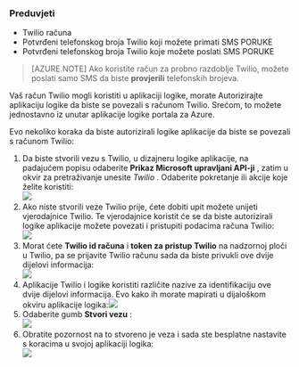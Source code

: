 ### <a name="prerequisites"></a>Preduvjeti
- Twilio računa
- Potvrđeni telefonskog broja Twilio koji možete primati SMS PORUKE
- Potvrđeni telefonskog broja Twilio koje možete poslati SMS PORUKE

>[AZURE.NOTE] Ako koristite račun za probno razdoblje Twilio, možete poslati samo SMS da biste **provjerili** telefonskih brojeva.  

Vaš račun Twilio mogli koristiti u aplikaciji logike, morate Autorizirajte aplikaciju logike da biste se povezali s računom Twilio. Srećom, to možete jednostavno iz unutar aplikacije logike portala za Azure. 

Evo nekoliko koraka da biste autorizirali logike aplikacije da biste se povezali s računom Twilio:

1. Da biste stvorili vezu s Twilio, u dizajneru logike aplikacije, na padajućem popisu odaberite **Prikaz Microsoft upravljani API-ji** , zatim u okvir za pretraživanje unesite *Twilio* . Odaberite pokretanje ili akcije koje želite koristiti:  
  ![](./media/connectors-create-api-twilio/twilio-0.png)
2. Ako niste stvorili veze Twilio prije, ćete dobiti upit možete unijeti vjerodajnice Twilio. Te vjerodajnice koristit će se da biste autorizirali logike aplikacije možete povezati i pristupiti podacima računa Twilio:  
  ![](./media/connectors-create-api-twilio/twilio-1.png)  
3. Morat ćete **Twilio id računa** i **token za pristup Twilio** na nadzornoj ploči u Twilio, pa se prijavite Twilio računu sada da biste privukli ove dvije dijelovi informacija:  
  ![](./media/connectors-create-api-twilio/twilio-2.png)  
4. Aplikacije Twilio i logike koristiti različite nazive za identifikaciju ove dvije dijelovi informacija. Evo kako ih morate mapirati u dijaloškom okviru aplikacije logika:![](./media/connectors-create-api-twilio/twilio-3.png)  
5. Odaberite gumb **Stvori vezu** :  
  ![](./media/connectors-create-api-twilio/twilio-4.png)
6. Obratite pozornost na to stvoreno je veza i sada ste besplatne nastavite s koracima u svojoj aplikaciji logika:  
  ![](./media/connectors-create-api-twilio/twilio-5.png)